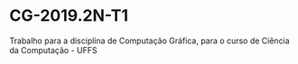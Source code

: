 # CG-2019.2N-T1
Trabalho para a disciplina de Computação Gráfica, para o curso de Ciência da Computação - UFFS
